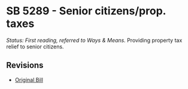 # SB 5289 - Senior citizens/prop. taxes
*Status: First reading, referred to Ways & Means.*
Providing property tax relief to senior citizens.

## Revisions
* [Original Bill](1/)